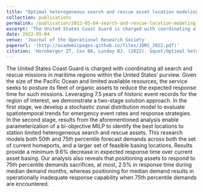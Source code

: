 ```yaml
---
title: "Optimal heterogeneous search and rescue asset location modeling for expected spatiotemporal demands using historic event data"
collection: publications
permalink: /publication/2022-05-04-search-and-rescue-location-modeling
excerpt: 'The United States Coast Guard is charged with coordinating all search and rescue missions in maritime regions within the United States’ purview. Given the size of the Pacific Ocean and limited available resources, the service seeks to posture its fleet of organic assets to reduce the expected response time for such missions. Leveraging 7.5 years of historic event records for the region of interest, we demonstrate a two-stage solution approach. In the first stage, we develop a stochastic zonal distribution model to evaluate spatiotemporal trends for emergency event rates and response strategies. In the second stage, results from the aforementioned analysis enable parameterization of a bi-objective MILP to identify the best locations to station limited heterogeneous search and rescue assets. This research models both 50th and 75th percentile forecast demands across both the set of current homeports, and a larger set of feasible basing locations. Results provide a minimum 9.6% decrease in expected response time over current asset basing. Our analysis also reveals that positioning assets to respond to 75th percentile demands sacrifices, at most, 2.5% in response time during median demand months, whereas positioning for median demand results in operationally inadequate response capability when 75th percentile demands are encountered.'
date: 2022-05-04
venue: 'Journal of the Operational Research Society'
paperurl: '(http://academicpages.github.io/files/JORS_2022.pdf)'
citation: 'Hornberger ZT, Cox BA, Lunday BJ. (2022). &quot;Optimal hetergeneous search and rescue asset location modeling for expected spatiotemporal demands using historic event data.&quot; <i>Journal of the Operational Research Society</i>. 73(5).'
---
```

The United States Coast Guard is charged with coordinating all search and rescue missions in maritime regions within the United States’ purview. Given the size of the Pacific Ocean and limited available resources, the service seeks to posture its fleet of organic assets to reduce the expected response time for such missions. Leveraging 7.5 years of historic event records for the region of interest, we demonstrate a two-stage solution approach. In the first stage, we develop a stochastic zonal distribution model to evaluate spatiotemporal trends for emergency event rates and response strategies. In the second stage, results from the aforementioned analysis enable parameterization of a bi-objective MILP to identify the best locations to station limited heterogeneous search and rescue assets. This research models both 50th and 75th percentile forecast demands across both the set of current homeports, and a larger set of feasible basing locations. Results provide a minimum 9.6% decrease in expected response time over current asset basing. Our analysis also reveals that positioning assets to respond to 75th percentile demands sacrifices, at most, 2.5% in response time during median demand months, whereas positioning for median demand results in operationally inadequate response capability when 75th percentile demands are encountered.
